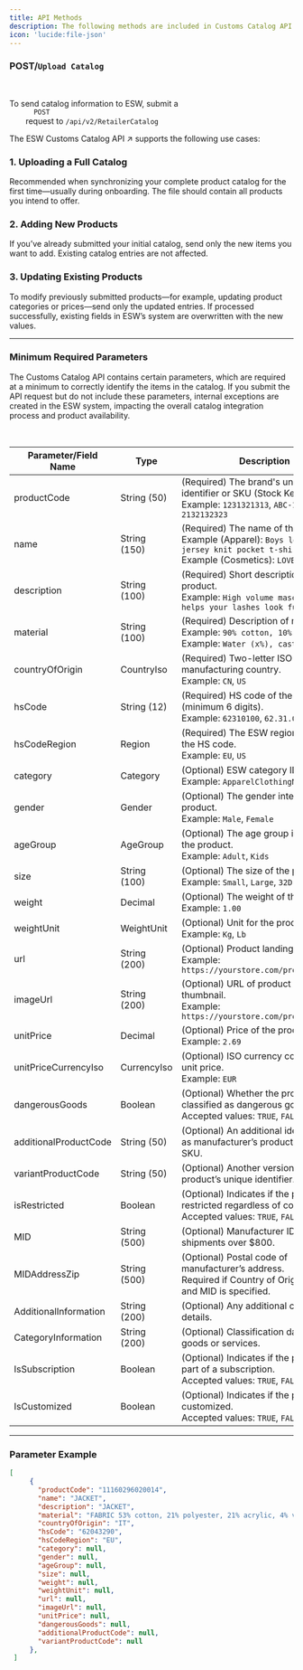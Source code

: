 ```yaml
---
title: API Methods
description: The following methods are included in Customs Catalog API
icon: 'lucide:file-json'
---
```


### <span class="inline-block px-2 py-0.5 rounded bg-green-100 text-green-700 text-xs font-semibold font-mono font-bold">POST</span>/`Upload Catalog`


<br>

<div class="space-y-6 text-base leading-relaxed text-neutral-800 dark:text-neutral-200">

  <p>
    To send catalog information to ESW, submit a
    <code class="px-1 py-0.5 rounded bg-neutral-100 dark:bg-neutral-800 text-green-600 font-mono text-sm">
      POST
    </code>
    request to <code>/api/v2/RetailerCatalog</code>
  </p>

  <p>
  The 
  <span class="text-teal-600 font-semibold underline decoration-dotted underline-offset-4">
    ESW Customs Catalog API
  </span>
  <span class="text-teal-600 ml-1">↗</span>
  supports the following use cases:
</p>


  <!-- Use Case 1 -->
  <div>
    <h3 class="text-lg font-semibold text-neutral-900 dark:text-neutral-100 mb-1">1. Uploading a Full Catalog</h3>
    <p>
      Recommended when synchronizing your complete product catalog for the first time—usually during onboarding. The file should contain all products you intend to offer.
    </p>
  </div>

  <!-- Use Case 2 -->
  <div>
    <h3 class="text-lg font-semibold text-neutral-900 dark:text-neutral-100 mb-1">2. Adding New Products</h3>
    <p>
      If you’ve already submitted your initial catalog, send only the new items you want to add. Existing catalog entries are not affected.
    </p>
  </div>

  <!-- Use Case 3 -->
  <div>
    <h3 class="text-lg font-semibold text-neutral-900 dark:text-neutral-100 mb-1">3. Updating Existing Products</h3>
    <p>
      To modify previously submitted products—for example, updating product categories or prices—send only the updated entries. If processed successfully, existing fields in ESW’s system are <span class="font-semibold text-red-600">overwritten</span> with the new values.
    </p>
  </div>

</div>

---

### Minimum Required Parameters

The Customs Catalog API contains certain parameters, which are required at a minimum to correctly identify the items in the catalog. If you submit the API request but do not include these parameters, internal exceptions are created in the ESW system, impacting the overall catalog integration process and product availability.

<br>

<div class="overflow-x-auto bg-white dark:bg-neutral-900 p-6 rounded-xl shadow">
  <table class="min-w-full table-auto text-sm text-left text-neutral-800 dark:text-neutral-200">
    <thead class="bg-neutral-100 dark:bg-neutral-800">
      <tr>
        <th class="px-4 py-3 font-semibold">Parameter/Field Name</th>
        <th class="px-4 py-3 font-semibold">Type</th>
        <th class="px-4 py-3 font-semibold">Description</th>
      </tr>
    </thead>
    <tbody class="divide-y divide-neutral-200 dark:divide-neutral-700">
      <tr>
        <td class="px-4 py-3">productCode</td>
        <td class="px-4 py-3">String (50)</td>
        <td class="px-4 py-3">
          (Required) The brand's unique master identifier or SKU (Stock Keeping Unit).<br />
          Example: <code>1231321313</code>, <code>ABC-1234</code>, <code>2132132323</code>
        </td>
      </tr>
      <tr>
        <td class="px-4 py-3">name</td>
        <td class="px-4 py-3">String (150)</td>
        <td class="px-4 py-3">
          (Required) The name of the product.<br />
          Example (Apparel): <code>Boys long-sleeve jersey knit pocket t-shirt</code><br />
          Example (Cosmetics): <code>LOVELY MASCARA</code>
        </td>
      </tr>
      <tr>
        <td class="px-4 py-3">description</td>
        <td class="px-4 py-3">String (100)</td>
        <td class="px-4 py-3">
          (Required) Short description of the product.<br />
          Example: <code>High volume mascara that helps your lashes look fuller</code>
        </td>
      </tr>
      <tr>
        <td class="px-4 py-3">material</td>
        <td class="px-4 py-3">String (100)</td>
        <td class="px-4 py-3">
          (Required) Description of material(s).<br />
          Example: <code>90% cotton, 10% silk</code><br />
          Example: <code>Water (x%), castor oil (x%)</code>
        </td>
      </tr>
      <tr>
        <td class="px-4 py-3">countryOfOrigin</td>
        <td class="px-4 py-3">CountryIso</td>
        <td class="px-4 py-3">
          (Required) Two-letter ISO code of the manufacturing country.<br />
          Example: <code>CN</code>, <code>US</code>
        </td>
      </tr>
      <tr>
        <td class="px-4 py-3">hsCode</td>
        <td class="px-4 py-3">String (12)</td>
        <td class="px-4 py-3">
          (Required) HS code of the product (minimum 6 digits).<br />
          Example: <code>62310100</code>, <code>62.31.0100</code>
        </td>
      </tr>
      <tr>
        <td class="px-4 py-3">hsCodeRegion</td>
        <td class="px-4 py-3">Region</td>
        <td class="px-4 py-3">
          (Required) The ESW region related to the HS code.<br />
          Example: <code>EU</code>, <code>US</code>
        </td>
      </tr>
      <tr>
        <td class="px-4 py-3">category</td>
        <td class="px-4 py-3">Category</td>
        <td class="px-4 py-3">
          (Optional) ESW category ID.<br />
          Example: <code>ApparelClothingNotKnitted</code>
        </td>
      </tr>
      <tr>
        <td class="px-4 py-3">gender</td>
        <td class="px-4 py-3">Gender</td>
        <td class="px-4 py-3">
          (Optional) The gender intended for the product.<br />
          Example: <code>Male</code>, <code>Female</code>
        </td>
      </tr>
      <tr>
        <td class="px-4 py-3">ageGroup</td>
        <td class="px-4 py-3">AgeGroup</td>
        <td class="px-4 py-3">
          (Optional) The age group intended for the product.<br />
          Example: <code>Adult</code>, <code>Kids</code>
        </td>
      </tr>
      <tr>
        <td class="px-4 py-3">size</td>
        <td class="px-4 py-3">String (100)</td>
        <td class="px-4 py-3">
          (Optional) The size of the product.<br />
          Example: <code>Small</code>, <code>Large</code>, <code>32D</code>
        </td>
      </tr>
      <tr>
        <td class="px-4 py-3">weight</td>
        <td class="px-4 py-3">Decimal</td>
        <td class="px-4 py-3">
          (Optional) The weight of the product.<br />
          Example: <code>1.00</code>
        </td>
      </tr>
      <tr>
        <td class="px-4 py-3">weightUnit</td>
        <td class="px-4 py-3">WeightUnit</td>
        <td class="px-4 py-3">
          (Optional) Unit for the product weight.<br />
          Example: <code>Kg</code>, <code>Lb</code>
        </td>
      </tr>
      <tr>
        <td class="px-4 py-3">url</td>
        <td class="px-4 py-3">String (200)</td>
        <td class="px-4 py-3">
          (Optional) Product landing page URL.<br />
          Example: <code>https://yourstore.com/product123</code>
        </td>
      </tr>
      <tr>
        <td class="px-4 py-3">imageUrl</td>
        <td class="px-4 py-3">String (200)</td>
        <td class="px-4 py-3">
          (Optional) URL of product image thumbnail.<br />
          Example: <code>https://yourstore.com/product123.jpg</code>
        </td>
      </tr>
      <tr>
        <td class="px-4 py-3">unitPrice</td>
        <td class="px-4 py-3">Decimal</td>
        <td class="px-4 py-3">
          (Optional) Price of the product.<br />
          Example: <code>2.69</code>
        </td>
      </tr>
      <tr>
        <td class="px-4 py-3">unitPriceCurrencyIso</td>
        <td class="px-4 py-3">CurrencyIso</td>
        <td class="px-4 py-3">
          (Optional) ISO currency code for the unit price.<br />
          Example: <code>EUR</code>
        </td>
      </tr>
      <tr>
        <td class="px-4 py-3">dangerousGoods</td>
        <td class="px-4 py-3">Boolean</td>
        <td class="px-4 py-3">
          (Optional) Whether the product is classified as dangerous goods.<br />
          Accepted values: <code>TRUE</code>, <code>FALSE</code>
        </td>
      </tr>
      <tr>
        <td class="px-4 py-3">additionalProductCode</td>
        <td class="px-4 py-3">String (50)</td>
        <td class="px-4 py-3">
          (Optional) An additional identifier such as manufacturer’s product code or SKU.
        </td>
      </tr>
      <tr>
        <td class="px-4 py-3">variantProductCode</td>
        <td class="px-4 py-3">String (50)</td>
        <td class="px-4 py-3">
          (Optional) Another version of the product’s unique identifier.
        </td>
      </tr>
      <tr>
        <td class="px-4 py-3">isRestricted</td>
        <td class="px-4 py-3">Boolean</td>
        <td class="px-4 py-3">
          (Optional) Indicates if the product is restricted regardless of country.<br />
          Accepted values: <code>TRUE</code>, <code>FALSE</code>
        </td>
      </tr>
      <tr>
        <td class="px-4 py-3">MID</td>
        <td class="px-4 py-3">String (500)</td>
        <td class="px-4 py-3">
          (Optional) Manufacturer ID for US shipments over $800.
        </td>
      </tr>
      <tr>
        <td class="px-4 py-3">MIDAddressZip</td>
        <td class="px-4 py-3">String (500)</td>
        <td class="px-4 py-3">
          (Optional) Postal code of manufacturer’s address.<br />
          Required if Country of Origin is China and MID is specified.
        </td>
      </tr>
      <tr>
        <td class="px-4 py-3">AdditionalInformation</td>
        <td class="px-4 py-3">String (200)</td>
        <td class="px-4 py-3">(Optional) Any additional catalog details.</td>
      </tr>
      <tr>
        <td class="px-4 py-3">CategoryInformation</td>
        <td class="px-4 py-3">String (200)</td>
        <td class="px-4 py-3">(Optional) Classification data for goods or services.</td>
      </tr>
      <tr>
        <td class="px-4 py-3">IsSubscription</td>
        <td class="px-4 py-3">Boolean</td>
        <td class="px-4 py-3">
          (Optional) Indicates if the product is part of a subscription.<br />
          Accepted values: <code>TRUE</code>, <code>FALSE</code>
        </td>
      </tr>
      <tr>
        <td class="px-4 py-3">IsCustomized</td>
        <td class="px-4 py-3">Boolean</td>
        <td class="px-4 py-3">
          (Optional) Indicates if the product is customized.<br />
          Accepted values: <code>TRUE</code>, <code>FALSE</code>
        </td>
      </tr>
    </tbody>
  </table>
</div>

---

### Parameter Example

```json [Minimum Required Parameters] height=150 collapse
[
     {
       "productCode": "11160296020014",
       "name": "JACKET",
       "description": "JACKET",
       "material": "FABRIC 53% cotton, 21% polyester, 21% acrylic, 4% viscose, 1% polyester, lining 100% polyester",
       "countryOfOrigin": "IT",
       "hsCode": "62043290",
       "hsCodeRegion": "EU",
       "category": null,
       "gender": null,
       "ageGroup": null,
       "size": null,
       "weight": null,
       "weightUnit": null,
       "url": null,
       "imageUrl": null,
       "unitPrice": null,
       "dangerousGoods": null,
       "additionalProductCode": null,
       "variantProductCode": null
     },
 ]
 ```